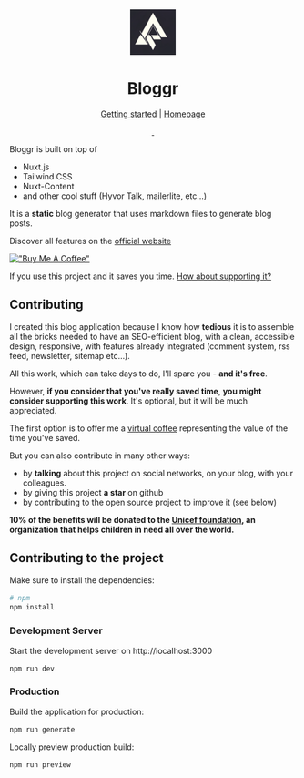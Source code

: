 <div align="center">
  <a href="https://bloggr.eventuallycoding.com">
    <img src="public/android-chrome-192x192.png"  width="80px" height="80px">
  </a>
  <h1 align="center">
    Bloggr
  </h1>

[Getting started](https://bloggr.eventuallycoding.com/introduction/getting-started) | [Homepage](https://bloggr.eventuallycoding.com)

  <a href="https://github.com/hlassiege/bloggr/releases/latest">
    <img src="https://img.shields.io/github/release/hlassiege/bloggr.svg?style=flat-square" alt="">
  </a>

  <a href="https://github.com/hlassiege/bloggr/blob/master/LICENSE">
    <img src="https://img.shields.io/github/license/hlassiege/bloggr.svg?style=flat-square" alt="">
  </a>

</div>

Bloggr is built on top of 
* Nuxt.js 
* Tailwind CSS
* Nuxt-Content 
* and other cool stuff (Hyvor Talk, mailerlite, etc...)

It is a **static** blog generator that uses markdown files to generate blog posts.

Discover all features on the [official website](https://bloggr.eventuallycoding.com)

[!["Buy Me A Coffee"](https://www.buymeacoffee.com/assets/img/custom_images/orange_img.png)](https://www.buymeacoffee.com/hlassiege)

If you use this project and it saves you time. [How about supporting it?](https://www.buymeacoffee.com/hlassiege)

## Contributing

I created this blog application because I know how **tedious** it is to assemble all the bricks needed to have an SEO-efficient blog, with a clean, accessible design, responsive, with features already integrated (comment system, rss feed, newsletter, sitemap etc...).

All this work, which can take days to do, I'll spare you - **and it's free**.

However, **if you consider that you've really saved time**, **you might consider supporting this work**.
It's optional, but it will be much appreciated.

The first option is to offer me a [virtual coffee](https://www.buymeacoffee.com/hlassiege) representing the value of the time you've saved.

But you can also contribute in many other ways:

- by **talking** about this project on social networks, on your blog, with your colleagues. 
- by giving this project **a star** on github
- by contributing to the open source project to improve it (see below)

**10% of the benefits will be donated to the [Unicef foundation](https://www.unicef.org/), an organization that helps children in need all over the world.**

## Contributing to the project

Make sure to install the dependencies:

```bash
# npm
npm install
```

### Development Server

Start the development server on http://localhost:3000

```bash
npm run dev
```

### Production

Build the application for production:

```bash
npm run generate
```

Locally preview production build:

```bash
npm run preview
```


